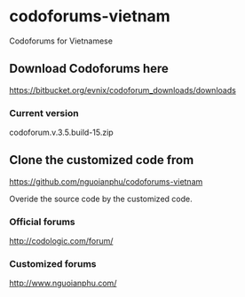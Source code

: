 # codoforums-vietnam
Codoforums for Vietnamese


## Download Codoforums here
https://bitbucket.org/evnix/codoforum_downloads/downloads

### Current version
codoforum.v.3.5.build-15.zip

## Clone the customized code from
https://github.com/nguoianphu/codoforums-vietnam

Overide the source code by the customized code.

### Official forums
http://codologic.com/forum/

### Customized forums
http://www.nguoianphu.com/